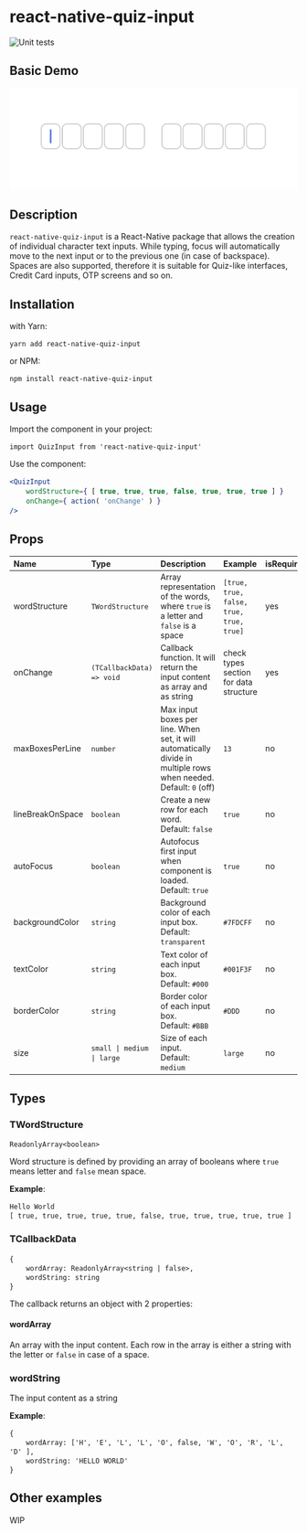# react-native-quiz-input
![Unit tests]( https://github.com/antoniocosentino/react-native-quiz-input/actions/workflows/unit-tests.yml/badge.svg )

## Basic Demo
![Basic Demo]( assets/basic-demo.gif )

## Description
`react-native-quiz-input` is a React-Native package that allows the creation of individual character text inputs. While typing, focus will automatically move to the next input or to the previous one (in case of backspace). Spaces are also supported, therefore it is suitable for Quiz-like interfaces, Credit Card inputs, OTP screens and so on.


## Installation
with Yarn:
```
yarn add react-native-quiz-input
```

or NPM:
```
npm install react-native-quiz-input
```


## Usage
Import the component in your project:
```
import QuizInput from 'react-native-quiz-input'
```
Use the component:
```jsx
<QuizInput
    wordStructure={ [ true, true, true, false, true, true, true ] }
    onChange={ action( 'onChange' ) }
/>
```

## Props

| Name             | Type                       | Description                                                                                                              | Example                                   | isRequired? |
|:-----------------|:---------------------------| :------------------------------------------------------------------------------------------------------------------------| :-----------------------------------------|:------------|
| wordStructure    | `TWordStructure`           | Array representation of the words, where `true` is a letter and `false` is a space                                       | `[true, true, false, true, true, true]`   | yes         |
| onChange         | `(TCallbackData) => void`  | Callback function. It will return the input content as array and as string                                               | check types section for data structure    | yes         |
| maxBoxesPerLine  | `number`                   | Max input boxes per line. When set, it will automatically divide in multiple rows when needed. <br />Default: `0` (off)  | `13`                                      | no          |
| lineBreakOnSpace | `boolean`                  | Create a new row for each word.<br /> Default: `false`                                                                   | `true`                                    | no          | 
| autoFocus        | `boolean`                  | Autofocus first input when component is loaded.<br /> Default: `true`                                                    | `true`                                    | no          |
| backgroundColor  | `string`                   | Background color of each input box.<br /> Default: `transparent`                                                         | `#7FDCFF`                                 | no          |
| textColor        | `string`                   | Text color of each input box.<br /> Default: `#000`                                                                      | `#001F3F`                                 | no          |
| borderColor      | `string`                   | Border color of each input box.<br /> Default: `#BBB`                                                                    | `#DDD`                                    | no          |
| size             | `small \| medium \| large` | Size of each input.<br /> Default: `medium`                                                                              | `large`                                   | no          |

## Types
### TWordStructure
```
ReadonlyArray<boolean>
```
 Word structure is defined by providing an array of booleans where `true` means letter and `false` mean space.

**Example**:
```
Hello World
[ true, true, true, true, true, false, true, true, true, true, true ]
```

### TCallbackData
```
{
    wordArray: ReadonlyArray<string | false>,
    wordString: string
}
```
The callback returns an object with 2 properties:
#### wordArray
An array with the input content. Each row in the array is either a string with the letter or `false` in case of a space.

### wordString
The input content as a string

**Example**:
```
{
    wordArray: ['H', 'E', 'L', 'L', 'O', false, 'W', 'O', 'R', 'L', 'D' ],
    wordString: 'HELLO WORLD'
}
```



## Other examples
WIP